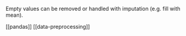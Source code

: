 Empty values can be removed or handled with imputation (e.g. fill with mean).

[[pandas]]
[[data-preprocessing]]